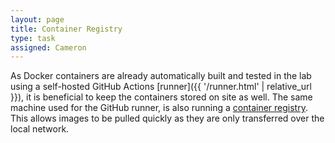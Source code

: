 ```yaml
---
layout: page
title: Container Registry
type: task
assigned: Cameron
---
```


As Docker containers are already automatically built and tested in the lab using a self-hosted GitHub Actions [runner]({{ '/runner.html' | relative_url }}), it is beneficial to keep the containers stored on site as well.
The same machine used for the GitHub runner, is also running a [container registry](https://hub.docker.com/_/registry).
This allows images to be pulled quickly as they are only transferred over the local network.
